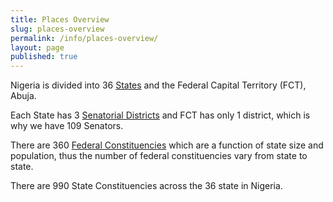 ```yaml
---
title: Places Overview
slug: places-overview
permalink: /info/places-overview/
layout: page
published: true
---
```


Nigeria is divided into 36 [States](/place/is/state/ "States of Nigeria") and the Federal Capital Territory (FCT), Abuja.

Each State has 3 [Senatorial Districts](/place/is/senatorial-district/ "Senatorial Districts") and FCT has only 1 district, which is why we have 109 Senators.

There are 360 [Federal Constituencies](/place/is/federal-constituency/ "Federal Constituencies") which are a function of state size and population, thus the number of federal constituencies vary from state to state.

There are 990 State Constituencies across the 36 state in Nigeria.
